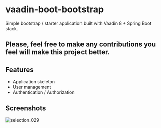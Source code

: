 # vaadin-boot-bootstrap

Simple bootstrap / starter application built with Vaadin 8 + Spring Boot stack.

## Please, feel free to make any contributions you feel will make this project better.

## Features
- Application skeleton
- User management
- Authentication / Authorization

## Screenshots
![selection_029](https://user-images.githubusercontent.com/13108942/28800334-8a561d10-764c-11e7-8e4f-e918607ffbd5.png)

